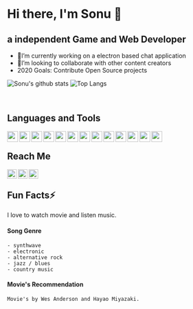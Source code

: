 <!-- ### Hi there  -->

# Hi there, I'm Sonu 👋

## a independent Game and Web Developer

- 🔭I’m currently working on a electron based chat application
- 👯I’m looking to collaborate with other content creators
- 2020 Goals: Contribute Open Source projects

![Sonu's github stats](https://github-readme-stats.vercel.app/api?username=SonuMajhi68&count_private=true&show_icons=true) ![Top Langs](https://github-readme-stats.vercel.app/api/top-langs/?username=SonuMajhi68&layout=compact)

<br />

## Languages and Tools

[<img align="left" height="25px" width="25px" src="https://img.icons8.com/ios-filled/344/c-plus-plus-logo.png" />][github]
[<img align="left" height="25px" width="25px" src="https://img.icons8.com/ios-filled/344/c-sharp-logo.png" />][github]
[<img align="left" height="25px" width="25p[github]x" src="https://img.icons8.com/ios-glyphs/344/html-5.png" />][github]
[<img align="left" height="25px" width="25px" src="https://img.icons8.com/ios-glyphs/344/css3.png" />][github]
[<img align="left" height="25px" width="25px" src="https://img.icons8.com/ios-filled/344/javascript.png" />][github]
[<img align="left" height="25px" width="25px" src="https://pngimage.net/wp-content/uploads/2018/05/express-js-png-5.png">][express]
[<img align="left" height="25px" width="25px" src="https://n7.nextpng.com/sticker-png/640/466/sticker-png-redux-react-javascript-state-management-github-github-text-web-application-state-nodejs.png" />][redux]
[<img align="left" height="25px" width="25px" src="https://img.icons8.com/ios-filled/452/react-native.png" />][react]
[<img align="left" height="25px" width="25px" src="https://img.icons8.com/windows/344/node-js.png" />][node]
[<img align="left" height="25px" width="25px" src="https://e7.pngegg.com/pngimages/480/899/png-clipart-mongodb-inc-computer-icons-mongodb-icons-cdr-angle.png" />][mongodb]
[<img align="left" height="25px" width="25px" src="https://www.pinclipart.com/picdir/big/182-1822158_debugger-for-electron-next-js-examples-clipart.png" />][electron]
[<img align="left" height="25px" width="25px" src="https://img.icons8.com/ios-filled/344/unity.png" />][unity]
[<img align="left" height="25px" width="25px" src="https://img.icons8.com/ios-filled/344/git.png" />][git]


<br />

## Reach Me

[<img align="left" alt="SonuMajhi68 | Twitter" width="22px" src="https://cdn.jsdelivr.net/npm/simple-icons@v3/icons/twitter.svg" />][twitter]
[<img align="left" alt="SonuMajhi68 | LinkedIn" width="22px" src="https://cdn.jsdelivr.net/npm/simple-icons@v3/icons/linkedin.svg" />][linkedin]
[<img align="left" alt="SonuMajhi68 | Instagram" width="22px" src="https://cdn.jsdelivr.net/npm/simple-icons@v3/icons/instagram.svg" />][instagram]

<br />

## Fun Facts⚡

I love to watch movie and listen music.

#### Song Genre

    - synthwave
    - electronic
    - alternative rock
    - jazz / blues
    - country music

#### Movie's Recommendation

    Movie's by Wes Anderson and Hayao Miyazaki.

<!--
**SonuMajhi68/SonuMajhi68** is a ✨ _special_ ✨ repository because its `README.md` (this file) appears on your GitHub profile.

Here are some ideas to get you started:

-  I’m currently working on ...
- 🌱 I’m currently learning ...
-  I’m looking to collaborate on ...
- 🤔 I’m looking for help with ...
- 💬 Ask me about ...
- 📫 How to reach me: ...
- 😄 Pronouns: ...
-  Fun fact: ...
-->

<!-- socials -->

[twitter]: https://twitter.com/SonuMaj90784773
[instagram]: https://instagram.com/
[linkedin]: https://linkedin.com/in/

<!-- source -->

[github]: https://github.com/SonuMajhi68
[express]: https://expressjs.com/
[redux]: https://redux.js.org/
[react]: https://reactjs.org/
[node]: https://www.nodejs.org/
[mongodb]: https://www.mongodb.com/
[electron]: https://www.electronjs.org/
[unity]: https://unity.com/
[git]: https://git-scm.com/
